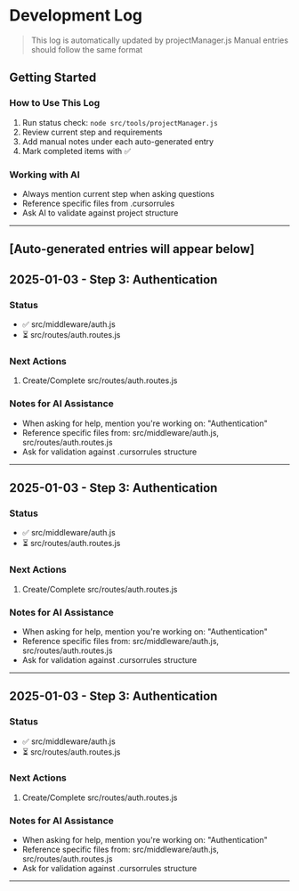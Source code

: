 # Development Log

> This log is automatically updated by projectManager.js
> Manual entries should follow the same format

## Getting Started

### How to Use This Log

1. Run status check: `node src/tools/projectManager.js`
2. Review current step and requirements
3. Add manual notes under each auto-generated entry
4. Mark completed items with ✅

### Working with AI

- Always mention current step when asking questions
- Reference specific files from .cursorrules
- Ask AI to validate against project structure

---

## [Auto-generated entries will appear below]

## 2025-01-03 - Step 3: Authentication

### Status
- ✅ src/middleware/auth.js
- ⏳ src/routes/auth.routes.js


### Next Actions
1. Create/Complete src/routes/auth.routes.js

### Notes for AI Assistance
- When asking for help, mention you're working on: "Authentication"
- Reference specific files from: src/middleware/auth.js, src/routes/auth.routes.js
- Ask for validation against .cursorrules structure

---

## 2025-01-03 - Step 3: Authentication

### Status
- ✅ src/middleware/auth.js
- ⏳ src/routes/auth.routes.js


### Next Actions
1. Create/Complete src/routes/auth.routes.js

### Notes for AI Assistance
- When asking for help, mention you're working on: "Authentication"
- Reference specific files from: src/middleware/auth.js, src/routes/auth.routes.js
- Ask for validation against .cursorrules structure

---

## 2025-01-03 - Step 3: Authentication

### Status
- ✅ src/middleware/auth.js
- ⏳ src/routes/auth.routes.js


### Next Actions
1. Create/Complete src/routes/auth.routes.js

### Notes for AI Assistance
- When asking for help, mention you're working on: "Authentication"
- Reference specific files from: src/middleware/auth.js, src/routes/auth.routes.js
- Ask for validation against .cursorrules structure

---
